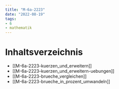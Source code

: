 ```yaml
---
title: "M-6a-2223"
date: "2022-08-19"
tags: 
- 6
- mathematik
---
```

# Inhaltsverzeichnis
- [[M-6a-2223-kuerzen_und_erweitern]]
- [[M-6a-2223-kuerzen_und_erweitern-uebungen]]
- [[M-6a-2223-brueche_vergleichen]]
- [[M-6a-2223-brueche_in_prozent_umwandeln]]